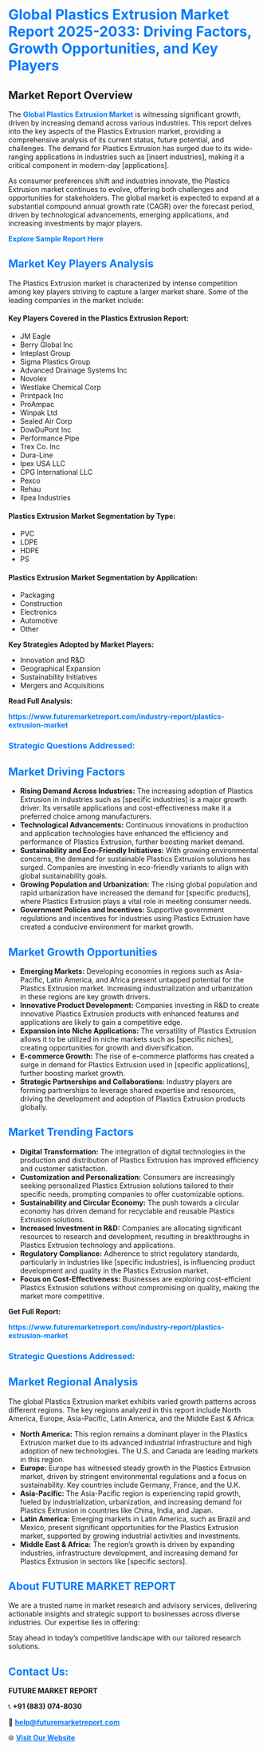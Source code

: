 <h1 style="color: #007BFF;">Global Plastics Extrusion Market Report 2025-2033: Driving Factors, Growth Opportunities, and Key Players</h1>

<section id="overview">
<h2>Market Report Overview</h2>
<p>The <a href="https://www.futuremarketreport.com/industry-report/plastics-extrusion-market" style="color: #007BFF; text-decoration: none;"><strong>Global Plastics Extrusion Market</strong></a> is witnessing significant growth, driven by increasing demand across various industries. This report delves into the key aspects of the Plastics Extrusion market, providing a comprehensive analysis of its current status, future potential, and challenges. The demand for Plastics Extrusion has surged due to its wide-ranging applications in industries such as [insert industries], making it a critical component in modern-day [applications].</p>
<p>As consumer preferences shift and industries innovate, the Plastics Extrusion market continues to evolve, offering both challenges and opportunities for stakeholders. The global market is expected to expand at a substantial compound annual growth rate (CAGR) over the forecast period, driven by technological advancements, emerging applications, and increasing investments by major players.</p>
</section>

<section id="overview">
<p><a href="https://www.futuremarketreport.com/request-sample/reportId=27349" style="color: #007BFF; text-decoration: none;"><strong>Explore Sample Report Here</strong></a></p>
</section>

<section id="key-players">
<h2 style="color: #007BFF;">Market Key Players Analysis</h2>
<p>The Plastics Extrusion market is characterized by intense competition among key players striving to capture a larger market share. Some of the leading companies in the market include:</p>
<h4>Key Players Covered in the Plastics Extrusion Report:</h4>
<ul><li>JM Eagle</li><li>Berry Global Inc</li><li>Inteplast Group</li><li>Sigma Plastics Group</li><li>Advanced Drainage Systems Inc</li><li>Novolex</li><li>Westlake Chemical Corp</li><li>Printpack Inc</li><li>ProAmpac</li><li>Winpak Ltd</li><li>Sealed Air Corp</li><li>DowDuPont Inc</li><li>Performance Pipe</li><li>Trex Co. Inc</li><li>Dura-Line</li><li>Ipex USA LLC</li><li>CPG International LLC</li><li>Pexco</li><li>Rehau</li><li>Ilpea Industries</li></ul>
<h4>Plastics Extrusion Market Segmentation by Type:</h4>
<ul><li>PVC</li><li>LDPE</li><li>HDPE</li><li>PS</li></ul>

<h4>Plastics Extrusion Market Segmentation by Application:</h4>
<ul><li>Packaging</li><li>Construction</li><li>Electronics</li><li>Automotive</li><li>Other</li></ul>
<p><strong>Key Strategies Adopted by Market Players:</strong></p>
<ul>
<li>Innovation and R&D</li>
<li>Geographical Expansion</li>
<li>Sustainability Initiatives</li>
<li>Mergers and Acquisitions</li>
</ul>
</section>

<section>
<p><strong>Read Full Analysis: </strong></p><a href="https://www.futuremarketreport.com/industry-report/plastics-extrusion-market" style="color: #007BFF; text-decoration: none;"><strong>https://www.futuremarketreport.com/industry-report/plastics-extrusion-market</strong></a>
<h3 style="color: #007BFF;">Strategic Questions Addressed:</h3>
</section>

<section id="driving-factors">
<h2 style="color: #007BFF;">Market Driving Factors</h2>
<ul>
<li><strong>Rising Demand Across Industries:</strong> The increasing adoption of Plastics Extrusion in industries such as [specific industries] is a major growth driver. Its versatile applications and cost-effectiveness make it a preferred choice among manufacturers.</li>
<li><strong>Technological Advancements:</strong> Continuous innovations in production and application technologies have enhanced the efficiency and performance of Plastics Extrusion, further boosting market demand.</li>
<li><strong>Sustainability and Eco-Friendly Initiatives:</strong> With growing environmental concerns, the demand for sustainable Plastics Extrusion solutions has surged. Companies are investing in eco-friendly variants to align with global sustainability goals.</li>
<li><strong>Growing Population and Urbanization:</strong> The rising global population and rapid urbanization have increased the demand for [specific products], where Plastics Extrusion plays a vital role in meeting consumer needs.</li>
<li><strong>Government Policies and Incentives:</strong> Supportive government regulations and incentives for industries using Plastics Extrusion have created a conducive environment for market growth.</li>
</ul>
</section>

<section id="growth-opportunities">
<h2 style="color: #007BFF;">Market Growth Opportunities</h2>
<ul>
<li><strong>Emerging Markets:</strong> Developing economies in regions such as Asia-Pacific, Latin America, and Africa present untapped potential for the Plastics Extrusion market. Increasing industrialization and urbanization in these regions are key growth drivers.</li>
<li><strong>Innovative Product Development:</strong> Companies investing in R&D to create innovative Plastics Extrusion products with enhanced features and applications are likely to gain a competitive edge.</li>
<li><strong>Expansion into Niche Applications:</strong> The versatility of Plastics Extrusion allows it to be utilized in niche markets such as [specific niches], creating opportunities for growth and diversification.</li>
<li><strong>E-commerce Growth:</strong> The rise of e-commerce platforms has created a surge in demand for Plastics Extrusion used in [specific applications], further boosting market growth.</li>
<li><strong>Strategic Partnerships and Collaborations:</strong> Industry players are forming partnerships to leverage shared expertise and resources, driving the development and adoption of Plastics Extrusion products globally.</li>
</ul>
</section>

<section id="trending-factors">
<h2 style="color: #007BFF;">Market Trending Factors</h2>
<ul>
<li><strong>Digital Transformation:</strong> The integration of digital technologies in the production and distribution of Plastics Extrusion has improved efficiency and customer satisfaction.</li>
<li><strong>Customization and Personalization:</strong> Consumers are increasingly seeking personalized Plastics Extrusion solutions tailored to their specific needs, prompting companies to offer customizable options.</li>
<li><strong>Sustainability and Circular Economy:</strong> The push towards a circular economy has driven demand for recyclable and reusable Plastics Extrusion solutions.</li>
<li><strong>Increased Investment in R&D:</strong> Companies are allocating significant resources to research and development, resulting in breakthroughs in Plastics Extrusion technology and applications.</li>
<li><strong>Regulatory Compliance:</strong> Adherence to strict regulatory standards, particularly in industries like [specific industries], is influencing product development and quality in the Plastics Extrusion market.</li>
<li><strong>Focus on Cost-Effectiveness:</strong> Businesses are exploring cost-efficient Plastics Extrusion solutions without compromising on quality, making the market more competitive.</li>
</ul>
</section>

<section>
<p><strong>Get Full Report: </strong></p><a href="https://www.futuremarketreport.com/industry-report/plastics-extrusion-market" style="color: #007BFF; text-decoration: none;"><strong>https://www.futuremarketreport.com/industry-report/plastics-extrusion-market</strong></a>
<h3 style="color: #007BFF;">Strategic Questions Addressed:</h3>
</section>


<section id="regional-analysis">
<h2 style="color: #007BFF;">Market Regional Analysis</h2>
<p>The global Plastics Extrusion market exhibits varied growth patterns across different regions. The key regions analyzed in this report include North America, Europe, Asia-Pacific, Latin America, and the Middle East & Africa:</p>
<ul>
<li><strong>North America:</strong> This region remains a dominant player in the Plastics Extrusion market due to its advanced industrial infrastructure and high adoption of new technologies. The U.S. and Canada are leading markets in this region.</li>
<li><strong>Europe:</strong> Europe has witnessed steady growth in the Plastics Extrusion market, driven by stringent environmental regulations and a focus on sustainability. Key countries include Germany, France, and the U.K.</li>
<li><strong>Asia-Pacific:</strong> The Asia-Pacific region is experiencing rapid growth, fueled by industrialization, urbanization, and increasing demand for Plastics Extrusion in countries like China, India, and Japan.</li>
<li><strong>Latin America:</strong> Emerging markets in Latin America, such as Brazil and Mexico, present significant opportunities for the Plastics Extrusion market, supported by growing industrial activities and investments.</li>
<li><strong>Middle East & Africa:</strong> The region’s growth is driven by expanding industries, infrastructure development, and increasing demand for Plastics Extrusion in sectors like [specific sectors].</li>
</ul>
</section>

<footer>
<h2 style="color: #007BFF;">About FUTURE MARKET REPORT</h2>
<p>We are a trusted name in market research and advisory services, delivering actionable insights and strategic support to businesses across diverse industries. Our expertise lies in offering:</p>

<p>Stay ahead in today’s competitive landscape with our tailored research solutions.</p>

<h2 style="color: #007BFF;">Contact Us:</h2>
<p><strong>FUTURE MARKET REPORT</strong></p>
<p>📞 <strong>+91 (883) 074-8030</strong></p>
<p>📧 <strong><a href="mailto:help@futuremarketreport.com" style="color: #007BFF;">help@futuremarketreport.com</a></strong></p>
<p>🌐 <strong><a href="https://www.futuremarketreport.com/" style="color: #007BFF;">Visit Our Website</a></strong></p>
</footer>